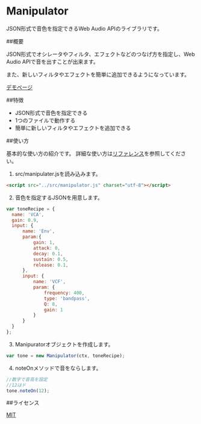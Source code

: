 # Manipulator

JSON形式で音色を指定できるWeb Audio APIのライブラリです。

##概要

JSON形式でオシレータやフィルタ、エフェクトなどのつなげ方を指定し、Web Audio APIで音を出すことが出来ます。

また、新しいフィルタやエフェクトを簡単に追加できるようになっています。

[デモページ](http://taro0628.github.io/manipulator/docs)

##特徴

- JSON形式で音色を指定できる
- 1つのファイルで動作する
- 簡単に新しいフィルタやエフェクトを追加できる

##使い方

基本的な使い方の紹介です。
詳細な使い方は[リファレンス](reference.md)を参照してください。

1. src/manipulater.jsを読み込みます。

  ```html
  <script src="../src/manipulator.js" charset="utf-8"></script>
  ```

2. 音色を指定するJSONを用意します。

  ```js
  var toneRecipe = {
    name: 'VCA',
    gain: 0.9,
    input: {
        name: 'Env',
        param:{
            gain: 1,
            attack: 0,
            decay: 0.1,
            sustain: 0.5,
            release: 0.1,
        },
        input: {
            name: 'VCF',
            param: {
                frequency: 400,
                type: 'bandpass',
                Q: 8,
                gain: 1
            }
        }
    }
  };
  ```
  
3. Manipuratorオブジェクトを作成します。
  
  ```js
  var tone = new Manipulator(ctx, toneRecipe);
  ```
  
4. noteOnメソッドで音をならします。
  
  ```js
  //数字で音高を設定
  //12はド
  tone.noteOn(12);
  ```

##ライセンス

[MIT](http://b4b4r07.mit-license.org)
